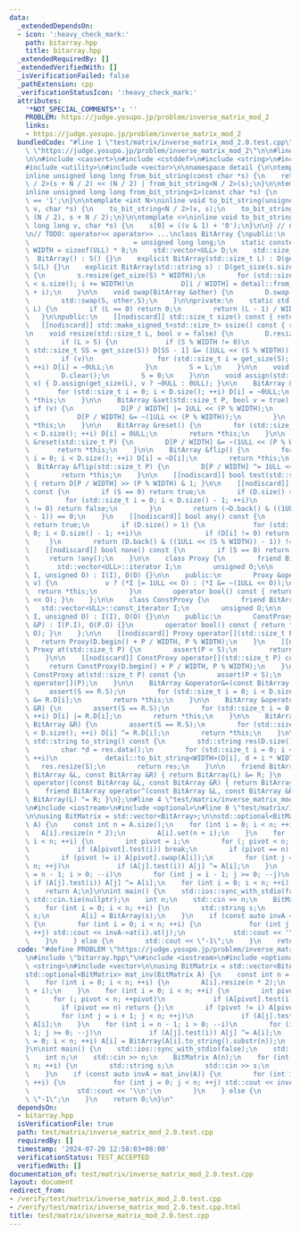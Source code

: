 ```yaml
---
data:
  _extendedDependsOn:
  - icon: ':heavy_check_mark:'
    path: bitarray.hpp
    title: bitarray.hpp
  _extendedRequiredBy: []
  _extendedVerifiedWith: []
  _isVerificationFailed: false
  _pathExtension: cpp
  _verificationStatusIcon: ':heavy_check_mark:'
  attributes:
    '*NOT_SPECIAL_COMMENTS*': ''
    PROBLEM: https://judge.yosupo.jp/problem/inverse_matrix_mod_2
    links:
    - https://judge.yosupo.jp/problem/inverse_matrix_mod_2
  bundledCode: "#line 1 \"test/matrix/inverse_matrix_mod_2.0.test.cpp\"\n#define PROBLEM\
    \ \"https://judge.yosupo.jp/problem/inverse_matrix_mod_2\"\n\n#line 2 \"bitarray.hpp\"\
    \n\n#include <cassert>\n#include <cstddef>\n#include <string>\n#include <type_traits>\n\
    #include <utility>\n#include <vector>\n\nnamespace detail {\n\ntemplate <int N>\n\
    inline unsigned long long from_bit_string(const char *s) {\n    return from_bit_string<N\
    \ / 2>(s + N / 2) << (N / 2) | from_bit_string<N / 2>(s);\n}\n\ntemplate <>\n\
    inline unsigned long long from_bit_string<1>(const char *s) {\n    return s[0]\
    \ == '1';\n}\n\ntemplate <int N>\ninline void to_bit_string(unsigned long long\
    \ v, char *s) {\n    to_bit_string<N / 2>(v, s);\n    to_bit_string<N / 2>(v >>\
    \ (N / 2), s + N / 2);\n}\n\ntemplate <>\ninline void to_bit_string<1>(unsigned\
    \ long long v, char *s) {\n    s[0] = ((v & 1) + '0');\n}\n\n} // namespace detail\n\
    \n// TODO: operator<< operator>> ...\nclass BitArray {\npublic:\n    using ULL\
    \                          = unsigned long long;\n    static constexpr std::size_t\
    \ WIDTH = sizeof(ULL) * 8;\n    std::vector<ULL> D;\n    std::size_t S;\n\n  \
    \  BitArray() : S() {}\n    explicit BitArray(std::size_t L) : D(get_size(L)),\
    \ S(L) {}\n    explicit BitArray(std::string s) : D(get_size(s.size())), S(s.size())\
    \ {\n        s.resize(get_size(S) * WIDTH);\n        for (std::size_t i = 0; i\
    \ < s.size(); i += WIDTH)\n            D[i / WIDTH] = detail::from_bit_string<WIDTH>(s.data()\
    \ + i);\n    }\n\n    void swap(BitArray &other) {\n        D.swap(other.D);\n\
    \        std::swap(S, other.S);\n    }\n\nprivate:\n    static std::size_t get_size(std::size_t\
    \ L) {\n        if (L == 0) return 0;\n        return (L - 1) / WIDTH + 1;\n \
    \   }\n\npublic:\n    [[nodiscard]] std::size_t size() const { return S; }\n \
    \   [[nodiscard]] std::make_signed_t<std::size_t> ssize() const { return S; }\n\
    \n    void resize(std::size_t L, bool v = false) {\n        D.resize(get_size(L));\n\
    \        if (L > S) {\n            if (S % WIDTH != 0)\n                if (const\
    \ std::size_t SS = get_size(S)) D[SS - 1] &= (1ULL << (S % WIDTH)) - 1;\n    \
    \        if (v)\n                for (std::size_t i = get_size(S); i < D.size();\
    \ ++i) D[i] = ~0ULL;\n        }\n        S = L;\n    }\n\n    void clear() {\n\
    \        D.clear();\n        S = 0;\n    }\n\n    void assign(std::size_t L, bool\
    \ v) { D.assign(get_size(L), v ? ~0ULL : 0ULL); }\n\n    BitArray &set() {\n \
    \       for (std::size_t i = 0; i < D.size(); ++i) D[i] = ~0ULL;\n        return\
    \ *this;\n    }\n\n    BitArray &set(std::size_t P, bool v = true) {\n       \
    \ if (v) {\n            D[P / WIDTH] |= 1ULL << (P % WIDTH);\n        } else {\n\
    \            D[P / WIDTH] &= ~(1ULL << (P % WIDTH));\n        }\n        return\
    \ *this;\n    }\n\n    BitArray &reset() {\n        for (std::size_t i = 0; i\
    \ < D.size(); ++i) D[i] = 0ULL;\n        return *this;\n    }\n\n    BitArray\
    \ &reset(std::size_t P) {\n        D[P / WIDTH] &= ~(1ULL << (P % WIDTH));\n \
    \       return *this;\n    }\n\n    BitArray &flip() {\n        for (std::size_t\
    \ i = 0; i < D.size(); ++i) D[i] = ~D[i];\n        return *this;\n    }\n\n  \
    \  BitArray &flip(std::size_t P) {\n        D[P / WIDTH] ^= 1ULL << (P % WIDTH);\n\
    \        return *this;\n    }\n\n    [[nodiscard]] bool test(std::size_t P) const\
    \ { return D[P / WIDTH] >> (P % WIDTH) & 1; }\n\n    [[nodiscard]] bool all()\
    \ const {\n        if (S == 0) return true;\n        if (D.size() > 1) {\n   \
    \         for (std::size_t i = 0; i < D.size() - 1; ++i)\n                if (~D[i]\
    \ != 0) return false;\n        }\n        return (~D.back() & ((1ULL << (S % WIDTH))\
    \ - 1)) == 0;\n    }\n    [[nodiscard]] bool any() const {\n        if (S == 0)\
    \ return true;\n        if (D.size() > 1) {\n            for (std::size_t i =\
    \ 0; i < D.size() - 1; ++i)\n                if (D[i] != 0) return true;\n   \
    \     }\n        return (D.back() & ((1ULL << (S % WIDTH)) - 1)) != 0;\n    }\n\
    \    [[nodiscard]] bool none() const {\n        if (S == 0) return true;\n   \
    \     return !any();\n    }\n\n    class Proxy {\n        friend BitArray;\n \
    \       std::vector<ULL>::iterator I;\n        unsigned O;\n\n        Proxy(std::vector<ULL>::iterator\
    \ I, unsigned O) : I(I), O(O) {}\n\n    public:\n        Proxy &operator=(bool\
    \ v) {\n            v ? (*I |= 1ULL << O) : (*I &= ~(1ULL << O));\n          \
    \  return *this;\n        }\n        operator bool() const { return *I & (1ULL\
    \ << O); }\n    };\n\n    class ConstProxy {\n        friend BitArray;\n     \
    \   std::vector<ULL>::const_iterator I;\n        unsigned O;\n\n        ConstProxy(std::vector<ULL>::const_iterator\
    \ I, unsigned O) : I(I), O(O) {}\n\n    public:\n        ConstProxy(const Proxy\
    \ &P) : I(P.I), O(P.O) {}\n        operator bool() const { return *I & (1ULL <<\
    \ O); }\n    };\n\n    [[nodiscard]] Proxy operator[](std::size_t P) {\n     \
    \   return Proxy(D.begin() + P / WIDTH, P % WIDTH);\n    }\n    [[nodiscard]]\
    \ Proxy at(std::size_t P) {\n        assert(P < S);\n        return operator[](P);\n\
    \    }\n\n    [[nodiscard]] ConstProxy operator[](std::size_t P) const {\n   \
    \     return ConstProxy(D.begin() + P / WIDTH, P % WIDTH);\n    }\n    [[nodiscard]]\
    \ ConstProxy at(std::size_t P) const {\n        assert(P < S);\n        return\
    \ operator[](P);\n    }\n\n    BitArray &operator&=(const BitArray &R) {\n   \
    \     assert(S == R.S);\n        for (std::size_t i = 0; i < D.size(); ++i) D[i]\
    \ &= R.D[i];\n        return *this;\n    }\n\n    BitArray &operator|=(const BitArray\
    \ &R) {\n        assert(S == R.S);\n        for (std::size_t i = 0; i < D.size();\
    \ ++i) D[i] |= R.D[i];\n        return *this;\n    }\n\n    BitArray &operator^=(const\
    \ BitArray &R) {\n        assert(S == R.S);\n        for (std::size_t i = 0; i\
    \ < D.size(); ++i) D[i] ^= R.D[i];\n        return *this;\n    }\n\n    [[nodiscard]]\
    \ std::string to_string() const {\n        std::string res(D.size() * WIDTH, 0);\n\
    \        char *d = res.data();\n        for (std::size_t i = 0; i < D.size();\
    \ ++i)\n            detail::to_bit_string<WIDTH>(D[i], d + i * WIDTH);\n     \
    \   res.resize(S);\n        return res;\n    }\n\n    friend BitArray operator&(const\
    \ BitArray &L, const BitArray &R) { return BitArray(L) &= R; }\n    friend BitArray\
    \ operator|(const BitArray &L, const BitArray &R) { return BitArray(L) |= R; }\n\
    \    friend BitArray operator^(const BitArray &L, const BitArray &R) { return\
    \ BitArray(L) ^= R; }\n};\n#line 4 \"test/matrix/inverse_matrix_mod_2.0.test.cpp\"\
    \n#include <iostream>\n#include <optional>\n#line 8 \"test/matrix/inverse_matrix_mod_2.0.test.cpp\"\
    \n\nusing BitMatrix = std::vector<BitArray>;\n\nstd::optional<BitMatrix> mat_inv(BitMatrix\
    \ A) {\n    const int n = A.size();\n    for (int i = 0; i < n; ++i) {\n     \
    \   A[i].resize(n * 2);\n        A[i].set(n + i);\n    }\n    for (int i = 0;\
    \ i < n; ++i) {\n        int pivot = i;\n        for (; pivot < n; ++pivot)\n\
    \            if (A[pivot].test(i)) break;\n        if (pivot == n) return {};\n\
    \        if (pivot != i) A[pivot].swap(A[i]);\n        for (int j = i + 1; j <\
    \ n; ++j)\n            if (A[j].test(i)) A[j] ^= A[i];\n    }\n    for (int i\
    \ = n - 1; i > 0; --i)\n        for (int j = i - 1; j >= 0; --j)\n           \
    \ if (A[j].test(i)) A[j] ^= A[i];\n    for (int i = 0; i < n; ++i) A[i] = BitArray(A[i].to_string().substr(n));\n\
    \    return A;\n}\n\nint main() {\n    std::ios::sync_with_stdio(false);\n   \
    \ std::cin.tie(nullptr);\n    int n;\n    std::cin >> n;\n    BitMatrix A(n);\n\
    \    for (int i = 0; i < n; ++i) {\n        std::string s;\n        std::cin >>\
    \ s;\n        A[i] = BitArray(s);\n    }\n    if (const auto invA = mat_inv(A))\
    \ {\n        for (int i = 0; i < n; ++i) {\n            for (int j = 0; j < n;\
    \ ++j) std::cout << invA->at(i).at(j);\n            std::cout << '\\n';\n    \
    \    }\n    } else {\n        std::cout << \"-1\";\n    }\n    return 0;\n}\n"
  code: "#define PROBLEM \"https://judge.yosupo.jp/problem/inverse_matrix_mod_2\"\n\
    \n#include \"bitarray.hpp\"\n#include <iostream>\n#include <optional>\n#include\
    \ <string>\n#include <vector>\n\nusing BitMatrix = std::vector<BitArray>;\n\n\
    std::optional<BitMatrix> mat_inv(BitMatrix A) {\n    const int n = A.size();\n\
    \    for (int i = 0; i < n; ++i) {\n        A[i].resize(n * 2);\n        A[i].set(n\
    \ + i);\n    }\n    for (int i = 0; i < n; ++i) {\n        int pivot = i;\n  \
    \      for (; pivot < n; ++pivot)\n            if (A[pivot].test(i)) break;\n\
    \        if (pivot == n) return {};\n        if (pivot != i) A[pivot].swap(A[i]);\n\
    \        for (int j = i + 1; j < n; ++j)\n            if (A[j].test(i)) A[j] ^=\
    \ A[i];\n    }\n    for (int i = n - 1; i > 0; --i)\n        for (int j = i -\
    \ 1; j >= 0; --j)\n            if (A[j].test(i)) A[j] ^= A[i];\n    for (int i\
    \ = 0; i < n; ++i) A[i] = BitArray(A[i].to_string().substr(n));\n    return A;\n\
    }\n\nint main() {\n    std::ios::sync_with_stdio(false);\n    std::cin.tie(nullptr);\n\
    \    int n;\n    std::cin >> n;\n    BitMatrix A(n);\n    for (int i = 0; i <\
    \ n; ++i) {\n        std::string s;\n        std::cin >> s;\n        A[i] = BitArray(s);\n\
    \    }\n    if (const auto invA = mat_inv(A)) {\n        for (int i = 0; i < n;\
    \ ++i) {\n            for (int j = 0; j < n; ++j) std::cout << invA->at(i).at(j);\n\
    \            std::cout << '\\n';\n        }\n    } else {\n        std::cout <<\
    \ \"-1\";\n    }\n    return 0;\n}\n"
  dependsOn:
  - bitarray.hpp
  isVerificationFile: true
  path: test/matrix/inverse_matrix_mod_2.0.test.cpp
  requiredBy: []
  timestamp: '2024-07-20 12:58:03+08:00'
  verificationStatus: TEST_ACCEPTED
  verifiedWith: []
documentation_of: test/matrix/inverse_matrix_mod_2.0.test.cpp
layout: document
redirect_from:
- /verify/test/matrix/inverse_matrix_mod_2.0.test.cpp
- /verify/test/matrix/inverse_matrix_mod_2.0.test.cpp.html
title: test/matrix/inverse_matrix_mod_2.0.test.cpp
---
```

